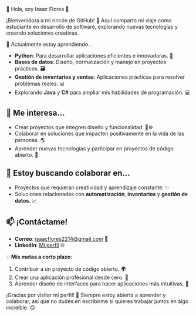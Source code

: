 👋 Hola, soy Isaac Flores 🌟

¡Bienvenido/a a mi rincón de GitHub! 🚀 Aquí comparto mi viaje como estudiante en desarrollo de software, explorando nuevas tecnologías y creando soluciones creativas.

🌱 Actualmente estoy aprendiendo...
- **Python**: Para desarrollar aplicaciones eficientes e innovadoras. 🐍
- **Bases de datos**: Diseño, normalización y manejo en proyectos prácticos. 🗃️
- **Gestión de inventarios y ventas**: Aplicaciones prácticas para resolver problemas reales. 📊
- Explorando **Java** y **C#** para ampliar mis habilidades de programación. 💻

## 👀 Me interesa...
- Crear proyectos que integren diseño y funcionalidad. 🎨⚙️
- Colaborar en soluciones que impacten positivamente en la vida de las personas. 🌎
- Aprender nuevas tecnologías y participar en proyectos de código abierto. 🤝

## 💞️ Estoy buscando colaborar en...
- Proyectos que requieran creatividad y aprendizaje constante. ✨
- Soluciones relacionadas con **automatización**, **inventarios** y **gestión de datos**. 📈

## 📫 ¡Contáctame!
- **Correo**: isaacflores2214@gmail.com 📩
- **LinkedIn**: [Mi perfil](https://www.linkedin.com/in/issflores) 🌐

💡 **Mis metas a corto plazo**:
1. Contribuir a un proyecto de código abierto. 🌍
2. Crear una aplicación profesional desde cero. 🚀
3. Aprender diseño de interfaces para hacer aplicaciones más intuitivas. 🎨


¡Gracias por visitar mi perfil! 🌟 Siempre estoy abierta a aprender y colaborar, así que no dudes en escribirme si quieres trabajar juntos en algo increíble. 😊

